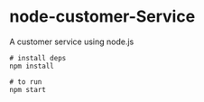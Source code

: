 # node-customer-Service
A customer service using node.js


```shell
# install deps
npm install

# to run
npm start

```

